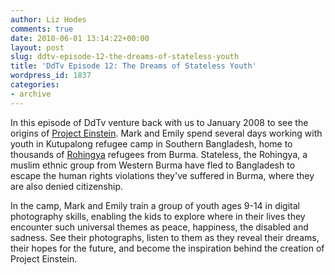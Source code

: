```yaml
---
author: Liz Hodes
comments: true
date: 2010-06-01 13:14:22+00:00
layout: post
slug: ddtv-episode-12-the-dreams-of-stateless-youth
title: 'DdTv Episode 12: The Dreams of Stateless Youth'
wordpress_id: 1837
categories:
- archive
---
```




In this episode of DdTv venture back with us to January 2008 to see the origins of [Project Einstein](http://digital-democracy.org/what-we-do/programs/#projecteinstein). Mark and Emily spend several days working with youth in Kutupalong refugee camp in Southern Bangladesh, home to thousands of [Rohingya](http://digital-democracy.org/2009/02/06/january-2009-press-release/) refugees from Burma. Stateless, the Rohingya, a muslim ethnic group from Western Burma have fled to Bangladesh to escape the human rights violations they've suffered in Burma, where they are also denied citizenship.

In the camp, Mark and Emily train a group of youth ages 9-14 in digital photography skills, enabling the kids to explore where in their lives they encounter such universal themes as peace, happiness, the disabled and sadness. See their photographs, listen to them as they reveal their dreams, their hopes for the future, and become the inspiration behind the creation of Project Einstein.
